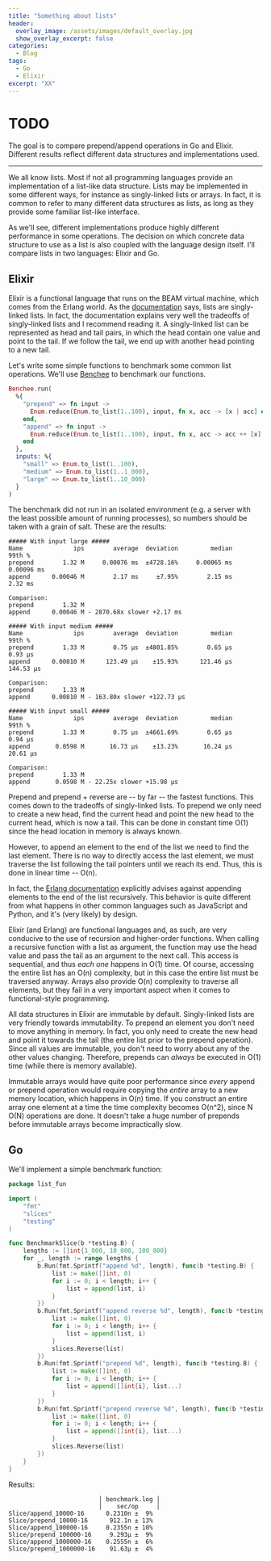 ```yaml
---
title: "Something about lists"
header:
  overlay_image: /assets/images/default_overlay.jpg
  show_overlay_excerpt: false
categories:
  - Blog
tags:
  - Go
  - Elixir
excerpt: "XX"
---
```


# TODO

The goal is to compare prepend/append operations in Go and Elixir. Different results reflect different data structures and implementations used.

------------------

We all know lists. Most if not all programming languages provide an implementation of a list-like data structure. Lists may be implemented in some different ways, for instance as singly-linked lists or arrays. In fact, it is common to refer to many different data structures as lists, as long as they provide some familiar list-like interface.

As we'll see, different implementations produce highly different performance in some operations. The decision on which concrete data structure to use as a list is also coupled with the language design itself. I'll compare lists in two languages: Elixir and Go.

## Elixir

Elixir is a functional language that runs on the BEAM virtual machine, which comes from the Erlang world. As the [documentation](https://hexdocs.pm/elixir/1.12/List.html) says, lists are singly-linked lists. In fact, the documentation explains very well the tradeoffs of singly-linked lists and I recommend reading it. A singly-linked list can be represented as head and tail pairs, in which the head contain one value and point to the tail. If we follow the tail, we end up with another head pointing to a new tail.

Let's write some simple functions to benchmark some common list operations. We'll use [Benchee](https://github.com/bencheeorg/benchee) to benchmark our functions.

```elixir
Benchee.run(
  %{
    "prepend" => fn input ->
      Enum.reduce(Enum.to_list(1..100), input, fn x, acc -> [x | acc] end)
    end,
    "append" => fn input ->
      Enum.reduce(Enum.to_list(1..100), input, fn x, acc -> acc ++ [x] end)
    end
  },
  inputs: %{
    "small" => Enum.to_list(1..100),
    "medium" => Enum.to_list(1..1_000),
    "large" => Enum.to_list(1..10_000)
  }
)
```

The benchmark did not run in an isolated environment (e.g. a server with the least possible amount of running processes), so numbers should be taken with a grain of salt. These are the results:

```
##### With input large #####
Name              ips        average  deviation         median         99th %
prepend        1.32 M     0.00076 ms  ±4728.16%     0.00065 ms     0.00096 ms
append      0.00046 M        2.17 ms     ±7.95%        2.15 ms        2.32 ms

Comparison: 
prepend        1.32 M
append      0.00046 M - 2870.68x slower +2.17 ms

##### With input medium #####
Name              ips        average  deviation         median         99th %
prepend        1.33 M        0.75 μs  ±4801.85%        0.65 μs        0.93 μs
append      0.00810 M      123.49 μs    ±15.93%      121.46 μs      144.53 μs

Comparison: 
prepend        1.33 M
append      0.00810 M - 163.80x slower +122.73 μs

##### With input small #####
Name              ips        average  deviation         median         99th %
prepend        1.33 M        0.75 μs  ±4661.69%        0.65 μs        0.94 μs
append       0.0598 M       16.73 μs    ±13.23%       16.24 μs       20.61 μs

Comparison: 
prepend        1.33 M
append       0.0598 M - 22.25x slower +15.98 μs
```

Prepend and prepend + reverse are -- by far -- the fastest functions. This comes down to the tradeoffs of singly-linked lists. To prepend we only need to create a new head, find the current head and point the new head to the current head, which is now a tail. This can be done in constant time O(1) since the head location in memory is always known.

However, to append an element to the end of the list we need to find the last element. There is no way to directly access the last element, we must traverse the list following the tail pointers until we reach its end. Thus, this is done in linear time -- O(n).

In fact, the [Erlang documentation](https://www.erlang.org/doc/system/listhandling) explicitly advises against appending elements to the end of the list recursively. This behavior is quite different from what happens in other common languages such as JavaScript and Python, and it's (very likely) by design.

Elixir (and Erlang) are functional languages and, as such, are very conducive to the use of recursion and higher-order functions. When calling a recursive function with a list as argument, the function may use the head value and pass the tail as an argument to the next call. This access is sequential, and thus _each one_ happens in O(1) time. Of course, accessing the entire list has an O(n) complexity, but in this case the entire list must be traversed anyway. Arrays also provide O(n) complexity to traverse all elements, but they fail in a very important aspect when it comes to functional-style programming.

All data structures in Elixir are immutable by default. Singly-linked lists are very friendly towards immutability. To prepend an element you don't need to move anything in memory. In fact, you only need to create the new head and point it towards the tail (the entire list prior to the prepend operation). Since all values are immutable, you don't need to worry about any of the other values changing. Therefore, prepends can _always_ be executed in O(1) time (while there is memory available).

Immutable arrays would have quite poor performance since _every_ append or prepend operation would require copying the _entire_ array to a new memory location, which happens in O(n) time. If you construct an entire array one element at a time the time complexity becomes O(n^2), since N O(N) operations are done. It doesn't take a huge number of prepends before immutable arrays become impractically slow.

## Go

We'll implement a simple benchmark function:

```go
package list_fun

import (
	"fmt"
	"slices"
	"testing"
)

func BenchmarkSlice(b *testing.B) {
	lengths := []int{1_000, 10_000, 100_000}
	for _, length := range lengths {
		b.Run(fmt.Sprintf("append %d", length), func(b *testing.B) {
			list := make([]int, 0)
			for i := 0; i < length; i++ {
				list = append(list, i)
			}
		})
		b.Run(fmt.Sprintf("append reverse %d", length), func(b *testing.B) {
			list := make([]int, 0)
			for i := 0; i < length; i++ {
				list = append(list, i)
			}
			slices.Reverse(list)
		})
		b.Run(fmt.Sprintf("prepend %d", length), func(b *testing.B) {
			list := make([]int, 0)
			for i := 0; i < length; i++ {
				list = append([]int{i}, list...)
			}
		})
		b.Run(fmt.Sprintf("prepend reverse %d", length), func(b *testing.B) {
			list := make([]int, 0)
			for i := 0; i < length; i++ {
				list = append([]int{i}, list...)
			}
			slices.Reverse(list)
		})
	}
}
```

Results:

```
                         │ benchmark.log │
                         │    sec/op     │
Slice/append_10000-16      0.2310n ±  9%
Slice/prepend_10000-16      912.1n ± 13%
Slice/append_100000-16     0.2355n ± 10%
Slice/prepend_100000-16     9.293µ ±  9%
Slice/append_1000000-16    0.2555n ±  6%
Slice/prepend_1000000-16    91.63µ ±  4%
```
